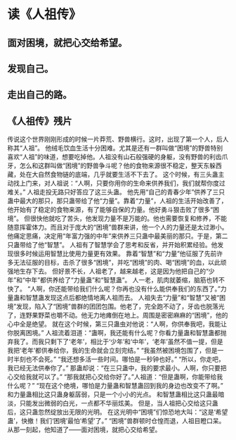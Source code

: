 # 读《人祖传》

## 面对困境，就把心交给希望。

## 发现自己。

## 走出自己的路。

## 《人祖传》残片

传说这个世界刚刚形成的时候一片莽荒、野兽横行。这时，出现了第一个人，后人称其“人祖”。
他绒毛饮血生活十分困难。尤其是还有一群叫做“困境”的野兽特别喜欢“人祖”的味道，想要吃掉他。人祖没有山石般强硬的身躯，没有野兽的利齿爪牙，怎么和这群叫做“困境”的野兽争斗呢？他的食物来源很不稳定，整天东躲西藏，处在大自然食物链的底端，几乎就要生活不下去了。
这个时候，有三头蛊主动找上门来，对人祖说：“人啊，只要你用你的生命来供养我们，我们就帮你度过难关。”
人祖走投无路只好答应了这三头蛊。
他先用“自己的青春少年”供养了三只蛊中最大的那只，那只蛊带给了他“力量”。靠着“力量”，人祖的生活开始改善了，他开始有了稳定的食物来源，有了能够自保的力量。他好勇斗狠击败了很多“困境”。
但很快他就吃了苦头，他发现力量不是万能的。他也需要恢复和修养，不能随意挥霍体力。而且对于庞大的“困境”兽群来讲，他一个人的力量还是太过渺小。
他痛定思痛，决定用“年富力强的中年”来供养三只蛊中最美丽的那只。于是，第二只蛊带给了他“智慧”。
人祖有了智慧学会了思考和反省，并开始积累经验。他发现很多时候运用智慧比使用力量更有效果。
靠着“智慧”和“力量”他征服了先前许多无法征服的目标，击杀了很多“困境”，并吃“困境”的肉、喝“困境”的血，以此顽强地生存下去。
但好景不长，人祖老了，越来越老，这是因为他把自己的“少年”和“中年”都供养给了“力量蛊”和“智慧蛊”。
人一老，肌肉就萎缩，脑筋也转不快了。
“人啊，你还能带给我们什么呢？你再也没有什么能供奉我们的东西了。”力量蛊和智慧蛊发现这点后都绝情地离人祖而去。
人祖失去“力量”和“智慧”又被“困境”发现，陷入了“困境”兽群的团团包围。他老了，完全跑不动了，牙齿也脱落光了，连野果野菜也嚼不动。他无力地瘫倒在地上。周围是密密麻麻的“困境”，他的心中全是绝望。
就在这个时候，第三只蛊虫对他说：“人啊，你供奉我吧，我能让你脱离困境。”
人祖流着泪道：“蛊啊，我还能有什么呢？你看力量蛊和智慧蛊都抛弃我了。而我只剩下了‘老年’，相比于‘少年’和‘中年’，‘老年’虽然不值一提，但是我把‘老年’都供奉给你，我的生命就会立刻完结。”
“我虽然被困境包围了，但是一时半刻也不会死。”
“我还想多活一些时间。哪怕是一秒钟也好。”
“所以，你走吧，我已经无法供奉你了。”
那蛊却说：“在三只蛊中，我的要求最小。人啊，你只要把心交给我就可以了。”
“那我就把心交给你好了。”人祖道：“但是蛊啊，你能带给我什么呢？”
“现在这个绝境，哪怕是力量蛊和智慧蛊回到我的身边也改变不了啊。”
和力量蛊相比这只蛊身躯孱弱，只是一个小小的光点。
和智慧蛊相比这只蛊最暗淡，只能发出微弱的白光，一点都不华丽炫美。
但是，当人祖把心交给这只蛊后，这只蛊忽然绽放出无限的光明。
在这光明中“困境”们惊恐地大叫：“这是‘希望蛊’，快撤！我们‘困境’最怕‘希望’了。”
“困境”兽群顿时仓惶而退，人祖目瞪口呆。
从那一刻起，他知道了——面对困境，就把心交给希望。

